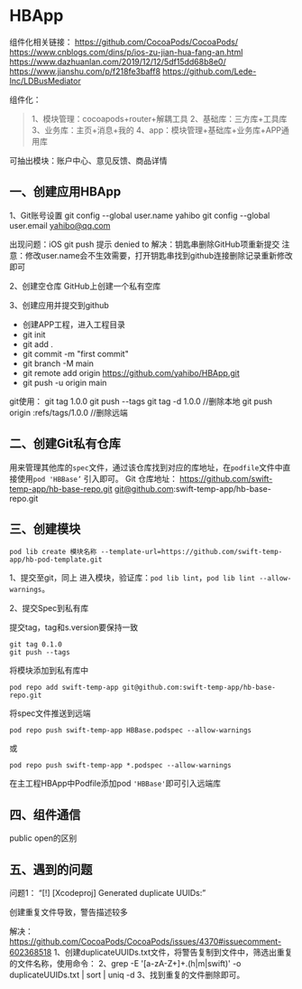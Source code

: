 # HBApp
组件化相关链接：
https://github.com/CocoaPods/CocoaPods/
https://www.cnblogs.com/dins/p/ios-zu-jian-hua-fang-an.html
https://www.dazhuanlan.com/2019/12/12/5df15dd68b8e0/
https://www.jianshu.com/p/f218fe3baff8
https://github.com/Lede-Inc/LDBusMediator



组件化：

>1、模块管理：cocoapods+router+解耦工具
>2、基础库：三方库+工具库
>3、业务库：主页+消息+我的
>4、app：模块管理+基础库+业务库+APP通用库

可抽出模块：账户中心、意见反馈、商品详情

## 一、创建应用HBApp

1、Git账号设置
git config --global user.name yahibo
git config --global user.email yahibo@qq.com

出现问题：iOS git push 提示 denied to
解决：钥匙串删除GitHub项重新提交
注意：修改user.name会不生效需要，打开钥匙串找到github连接删除记录重新修改即可

2、创建空仓库
GitHub上创建一个私有空库

3、创建应用并提交到github
* 创建APP工程，进入工程目录
* git init
* git add .
* git commit -m "first commit"
* git branch -M main
* git remote add origin https://github.com/yahibo/HBApp.git
* git push -u origin main 

git使用：
git tag 1.0.0
git push --tags
git tag -d 1.0.0 //删除本地
git push origin :refs/tags/1.0.0 //删除远端


## 二、创建Git私有仓库

用来管理其他库的`spec`文件，通过该仓库找到对应的库地址，在`podfile`文件中直接使用`pod 'HBBase’` 引入即可。
Git 仓库地址：
https://github.com/swift-temp-app/hb-base-repo.git
git@github.com:swift-temp-app/hb-base-repo.git

## 三、创建模块

```
pod lib create 模块名称 --template-url=https://github.com/swift-temp-app/hb-pod-template.git
```
1、提交至git，同上
进入模块，验证库：`pod lib lint`，`pod lib lint --allow-warnings`。

2、提交Spec到私有库

提交tag，tag和s.version要保持一致
```
git tag 0.1.0
git push --tags
```

将模块添加到私有库中
```
pod repo add swift-temp-app git@github.com:swift-temp-app/hb-base-repo.git

```

将spec文件推送到远端
```
pod repo push swift-temp-app HBBase.podspec --allow-warnings
```
或
```
pod repo push swift-temp-app *.podspec --allow-warnings
```

在主工程HBApp中Podfile添加pod `'HBBase'`即可引入远端库



## 四、组件通信

public open的区别


## 五、遇到的问题

问题1：
“[!] [Xcodeproj] Generated duplicate UUIDs:”

创建重复文件导致，警告描述较多

解决：
https://github.com/CocoaPods/CocoaPods/issues/4370#issuecomment-602368518
1、创建duplicateUUIDs.txt文件，将警告复制到文件中，筛选出重复的文件名称，使用命令：
2、grep -E '[a-zA-Z+]+\.(h|m|swift)' -o duplicateUUIDs.txt | sort | uniq -d
3、找到重复的文件删除即可。






